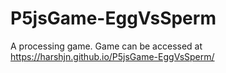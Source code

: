 # P5jsGame-EggVsSperm
A processing game.
Game can be accessed at https://harshjn.github.io/P5jsGame-EggVsSperm/
